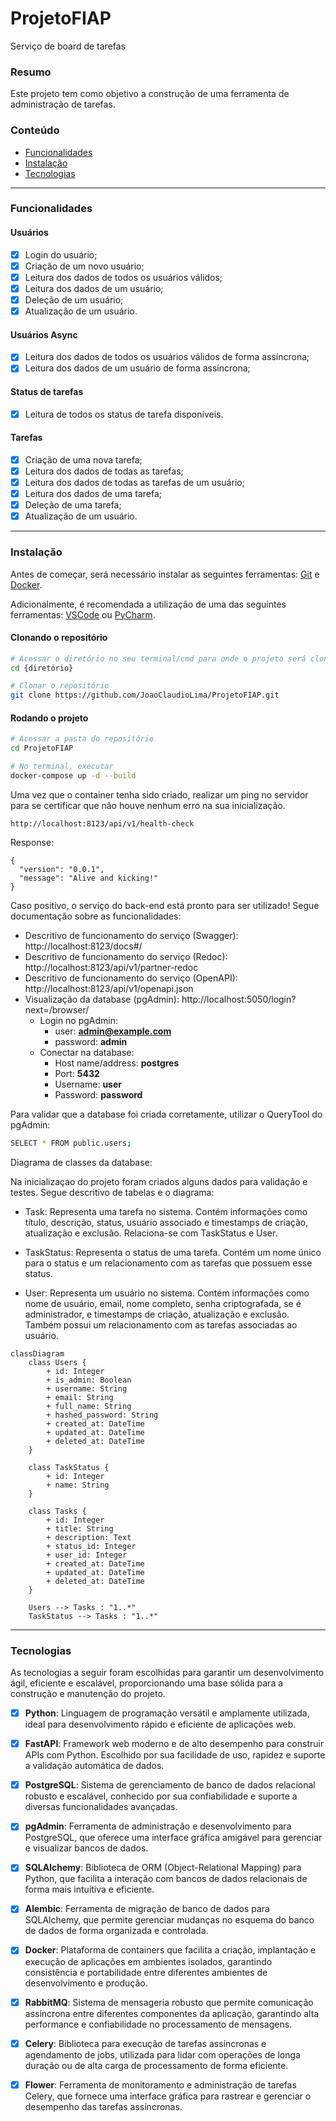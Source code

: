 # ProjetoFIAP
Serviço de board de tarefas

### Resumo
Este projeto tem como objetivo a construção de uma ferramenta de administração de tarefas.
### Conteúdo
<!--ts-->
   * [Funcionalidades](###Funcionalidades)
   * [Instalação](###Instalação)
   * [Tecnologias](###Tecnologias)
<!--te-->

****

### Funcionalidades

#### Usuários

- [x] Login do usuário;
- [x] Criação de um novo usuário;
- [x] Leitura dos dados de todos os usuários válidos;
- [x] Leitura dos dados de um usuário;
- [x] Deleção de um usuário;
- [x] Atualização de um usuário.

#### Usuários Async
- [x] Leitura dos dados de todos os usuários válidos de forma assíncrona;
- [x] Leitura dos dados de um usuário de forma assíncrona;

#### Status de tarefas

- [x] Leitura de todos os status de tarefa disponíveis.

#### Tarefas

- [x] Criação de uma nova tarefa;
- [x] Leitura dos dados de todas as tarefas;
- [x] Leitura dos dados de todas as tarefas de um usuário;
- [x] Leitura dos dados de uma tarefa;
- [x] Deleção de uma tarefa;
- [x] Atualização de um usuário.

****

### Instalação
Antes de começar, será necessário instalar as seguintes ferramentas: [Git](https://git-scm.com) e [Docker](https://www.docker.com/).

Adicionalmente, é recomendada a utilização de uma das seguintes ferramentas: [VSCode](https://code.visualstudio.com/) ou [PyCharm](https://www.jetbrains.com/pt-br/pycharm/).

#### Clonando o repositório

```bash
# Acessar o diretório no seu terminal/cmd para onde o projeto será clonado
cd {diretório}
```

```bash
# Clonar o repositório
git clone https://github.com/JoaoClaudioLima/ProjetoFIAP.git
```
#### Rodando o projeto
```bash
# Acessar a pasta do repositório
cd ProjetoFIAP
```
```bash
# No terminal, executar
docker-compose up -d --build
```

Uma vez que o container tenha sido criado, realizar um ping no servidor para se certificar que não houve nenhum erro na sua inicialização.

```http request
http://localhost:8123/api/v1/health-check
```
Response:
```code
{
  "version": "0.0.1",
  "message": "Alive and kicking!"
}
```
Caso positivo, o serviço do back-end está pronto para ser utilizado! Segue documentação sobre as funcionalidades:

- Descritivo de funcionamento do serviço (Swagger): http://localhost:8123/docs#/
- Descritivo de funcionamento do serviço (Redoc): http://localhost:8123/api/v1/partner-redoc
- Descritivo de funcionamento do serviço (OpenAPI): http://localhost:8123/api/v1/openapi.json
- Visualização da database (pgAdmin): http://localhost:5050/login?next=/browser/
  - Login no pgAdmin:
    - user: **admin@example.com**
    - password: **admin**
  - Conectar na database:
    - Host name/address: **postgres**
    - Port: **5432**
    - Username: **user**
    - Password: **password**

Para validar que a database foi criada corretamente, utilizar o QueryTool do pgAdmin:

```bash
SELECT * FROM public.users;
```

Diagrama de classes da database:

Na inicializaçao do projeto foram criados alguns dados para validação e testes. Segue descritivo de tabelas e o diagrama:

- Task: Representa uma tarefa no sistema. Contém informações como título, descrição, status, usuário associado e timestamps de criação, atualização e exclusão. Relaciona-se com TaskStatus e User.

- TaskStatus: Representa o status de uma tarefa. Contém um nome único para o status e um relacionamento com as tarefas que possuem esse status.

- User: Representa um usuário no sistema. Contém informações como nome de usuário, email, nome completo, senha criptografada, se é administrador, e timestamps de criação, atualização e exclusão. Também possui um relacionamento com as tarefas associadas ao usuário.

```mermaid
classDiagram
    class Users {
        + id: Integer
        + is_admin: Boolean
        + username: String
        + email: String
        + full_name: String
        + hashed_password: String
        + created_at: DateTime
        + updated_at: DateTime
        + deleted_at: DateTime
    }

    class TaskStatus {
        + id: Integer
        + name: String
    }

    class Tasks {
        + id: Integer
        + title: String
        + description: Text
        + status_id: Integer
        + user_id: Integer
        + created_at: DateTime
        + updated_at: DateTime
        + deleted_at: DateTime
    }

    Users --> Tasks : "1..*"
    TaskStatus --> Tasks : "1..*"
```

****

### Tecnologias
As tecnologias a seguir foram escolhidas para garantir um desenvolvimento ágil, eficiente e escalável, proporcionando uma base sólida para a construção e manutenção do projeto.

- [x] **Python**: Linguagem de programação versátil e amplamente utilizada, ideal para desenvolvimento rápido e eficiente de aplicações web.
- [x] **FastAPI**: Framework web moderno e de alto desempenho para construir APIs com Python. Escolhido por sua facilidade de uso, rapidez e suporte a validação automática de dados.
- [x] **PostgreSQL**: Sistema de gerenciamento de banco de dados relacional robusto e escalável, conhecido por sua confiabilidade e suporte a diversas funcionalidades avançadas.
- [x] **pgAdmin**: Ferramenta de administração e desenvolvimento para PostgreSQL, que oferece uma interface gráfica amigável para gerenciar e visualizar bancos de dados.
- [x] **SQLAlchemy**: Biblioteca de ORM (Object-Relational Mapping) para Python, que facilita a interação com bancos de dados relacionais de forma mais intuitiva e eficiente.
- [x] **Alembic**: Ferramenta de migração de banco de dados para SQLAlchemy, que permite gerenciar mudanças no esquema do banco de dados de forma organizada e controlada.
- [x] **Docker**: Plataforma de containers que facilita a criação, implantação e execução de aplicações em ambientes isolados, garantindo consistência e portabilidade entre diferentes ambientes de desenvolvimento e produção.
- [x] **RabbitMQ**: Sistema de mensageria robusto que permite comunicação assíncrona entre diferentes componentes da aplicação, garantindo alta performance e confiabilidade no processamento de mensagens.
- [x] **Celery**: Biblioteca para execução de tarefas assíncronas e agendamento de jobs, utilizada para lidar com operações de longa duração ou de alta carga de processamento de forma eficiente.
- [x] **Flower**: Ferramenta de monitoramento e administração de tarefas Celery, que fornece uma interface gráfica para rastrear e gerenciar o desempenho das tarefas assíncronas.

